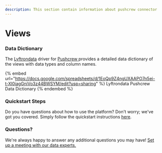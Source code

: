 ```yaml
---
description: This section contain information about pushcrew connector views information
---
```


# Views

### Data Dictionary

The [Lyftrondata](https://www.lyftrondata.com/) driver for [Pushcrew](https://www.lyftrondata.com/integration/Pushcrew/)[ ](https://www.lyftrondata.com/integration/pushcrew/)provides a detailed data dictionary of the views with data types and column names.

{% embed url="https://docs.google.com/spreadsheets/d/1EoQp9Z4ngUXAAPO7n5ei-t-Xl0iagGniVo3z44BWSYM/edit?usp=sharing" %}
Lyftrondata Pushcrew Data Dictionary
{% endembed %}

### Quickstart Steps

Do you have questions about how to use the platform? Don't worry; we've got you covered. Simply follow the quickstart instructions [here](../../../../quickstart-steps.md).

### Questions? <a href="#questions" id="questions"></a>

We're always happy to answer any additional questions you may have! [Set up a meeting with our data experts.](https://www.lyftrondata.com/book-a-meeting/)


